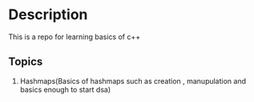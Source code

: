 # Description
This is a repo for learning basics of c++
## Topics
1) Hashmaps(Basics of hashmaps such as creation , manupulation and basics enough to start dsa)